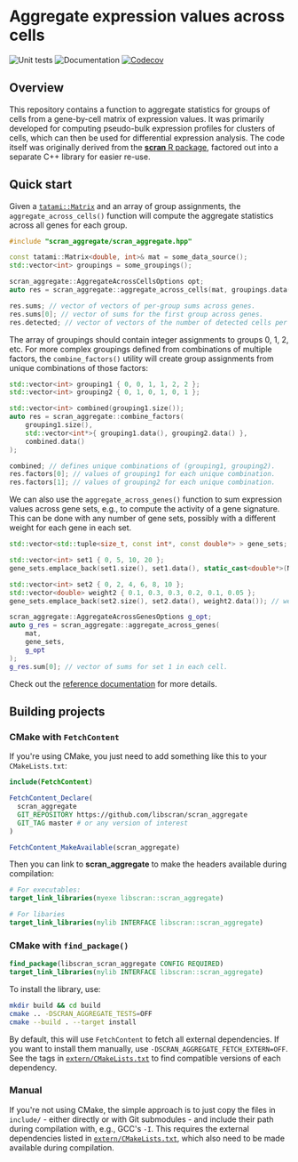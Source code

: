 # Aggregate expression values across cells

![Unit tests](https://github.com/libscran/scran_aggregate/actions/workflows/run-tests.yaml/badge.svg)
![Documentation](https://github.com/libscran/scran_aggregate/actions/workflows/doxygenate.yaml/badge.svg)
[![Codecov](https://codecov.io/gh/libscran/scran_aggregate/graph/badge.svg?token=JWV0I4WJX2)](https://codecov.io/gh/libscran/scran_aggregate)

## Overview

This repository contains a function to aggregate statistics for groups of cells from a gene-by-cell matrix of expression values.
It was primarily developed for computing pseudo-bulk expression profiles for clusters of cells,
which can then be used for differential expression analysis.
The code itself was originally derived from the [**scran** R package](https://bioconductor.org/packages/scran),
factored out into a separate C++ library for easier re-use.

## Quick start

Given a [`tatami::Matrix`](https://github.com/tatami-inc/tatami) and an array of group assignments,
the `aggregate_across_cells()` function will compute the aggregate statistics across all genes for each group.

```cpp
#include "scran_aggregate/scran_aggregate.hpp"

const tatami::Matrix<double, int>& mat = some_data_source();
std::vector<int> groupings = some_groupings();

scran_aggregate::AggregateAcrossCellsOptions opt;
auto res = scran_aggregate::aggregate_across_cells(mat, groupings.data(), opt);

res.sums; // vector of vectors of per-group sums across genes.
res.sums[0]; // vector of sums for the first group across genes.
res.detected; // vector of vectors of the number of detected cells per gene.
```

The array of groupings should contain integer assignments to groups 0, 1, 2, etc.
For more complex groupings defined from combinations of multiple factors, 
the `combine_factors()` utility will create group assignments from unique combinations of those factors:

```cpp
std::vector<int> grouping1 { 0, 0, 1, 1, 2, 2 };
std::vector<int> grouping2 { 0, 1, 0, 1, 0, 1 };

std::vector<int> combined(grouping1.size()); 
auto res = scran_aggregate::combine_factors(
    grouping1.size(), 
    std::vector<int*>{ grouping1.data(), grouping2.data() },
    combined.data()
);

combined; // defines unique combinations of (grouping1, grouping2).
res.factors[0]; // values of grouping1 for each unique combination.
res.factors[1]; // values of grouping2 for each unique combination.
```

We can also use the `aggregate_across_genes()` function to sum expression values across gene sets, e.g., to compute the activity of a gene signature.
This can be done with any number of gene sets, possibly with a different weight for each gene in each set.

```cpp
std::vector<std::tuple<size_t, const int*, const double*> > gene_sets;

std::vector<int> set1 { 0, 5, 10, 20 };
gene_sets.emplace_back(set1.size(), set1.data(), static_cast<double*>(NULL)); // no weight

std::vector<int> set2 { 0, 2, 4, 6, 8, 10 };
std::vector<double> weight2 { 0.1, 0.3, 0.3, 0.2, 0.1, 0.05 };
gene_sets.emplace_back(set2.size(), set2.data(), weight2.data()); // weighted

scran_aggregate::AggregateAcrossGenesOptions g_opt;
auto g_res = scran_aggregate::aggregate_across_genes(
    mat,
    gene_sets,
    g_opt
);
g_res.sum[0]; // vector of sums for set 1 in each cell.
```

Check out the [reference documentation](https://libscran.github.io/scran_aggregate) for more details.

## Building projects

### CMake with `FetchContent`

If you're using CMake, you just need to add something like this to your `CMakeLists.txt`:

```cmake
include(FetchContent)

FetchContent_Declare(
  scran_aggregate
  GIT_REPOSITORY https://github.com/libscran/scran_aggregate
  GIT_TAG master # or any version of interest
)

FetchContent_MakeAvailable(scran_aggregate)
```

Then you can link to **scran_aggregate** to make the headers available during compilation:

```cmake
# For executables:
target_link_libraries(myexe libscran::scran_aggregate)

# For libaries
target_link_libraries(mylib INTERFACE libscran::scran_aggregate)
```

### CMake with `find_package()`

```cmake
find_package(libscran_scran_aggregate CONFIG REQUIRED)
target_link_libraries(mylib INTERFACE libscran::scran_aggregate)
```

To install the library, use:

```sh
mkdir build && cd build
cmake .. -DSCRAN_AGGREGATE_TESTS=OFF
cmake --build . --target install
```

By default, this will use `FetchContent` to fetch all external dependencies.
If you want to install them manually, use `-DSCRAN_AGGREGATE_FETCH_EXTERN=OFF`.
See the tags in [`extern/CMakeLists.txt`](extern/CMakeLists.txt) to find compatible versions of each dependency.

### Manual

If you're not using CMake, the simple approach is to just copy the files in `include/` - either directly or with Git submodules - and include their path during compilation with, e.g., GCC's `-I`.
This requires the external dependencies listed in [`extern/CMakeLists.txt`](extern/CMakeLists.txt), which also need to be made available during compilation.
